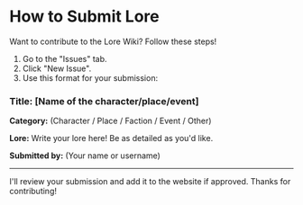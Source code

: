 # How to Submit Lore

Want to contribute to the Lore Wiki? Follow these steps!

1. Go to the "Issues" tab.
2. Click "New Issue".
3. Use this format for your submission:

### Title: [Name of the character/place/event]

**Category:** (Character / Place / Faction / Event / Other)

**Lore:**
Write your lore here! Be as detailed as you'd like.

**Submitted by:** (Your name or username)

---

I'll review your submission and add it to the website if approved. Thanks for contributing!
